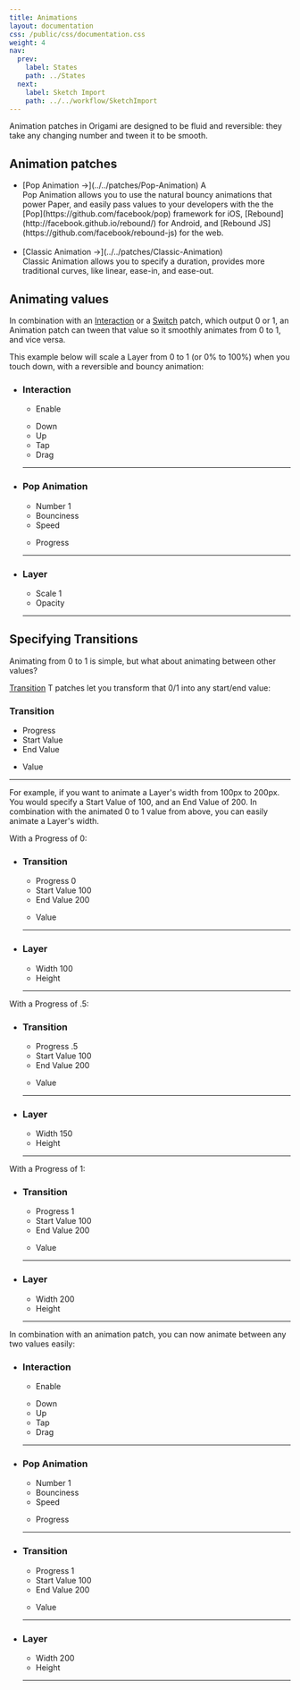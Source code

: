 ```yaml
---
title: Animations
layout: documentation
css: /public/css/documentation.css
weight: 4
nav:
  prev:
    label: States
    path: ../States
  next:
    label: Sketch Import
    path: ../../workflow/SketchImport
---
```


Animation patches in Origami are designed to be fluid and reversible: they take any changing number and tween it to be smooth.

## Animation patches
  <ul class="bulleted-list">
    <li>
      [Pop Animation &rarr;](../../patches/Pop-Animation) <span class="key letter inline">A</span>
      <br>
      Pop Animation allows you to use the natural bouncy animations that power Paper, and easily pass values to your developers with the the [Pop](https://github.com/facebook/pop) framework for iOS, [Rebound](http://facebook.github.io/rebound/) for Android, and [Rebound JS](https://github.com/facebook/rebound-js) for the web.
      <br><br>
    <li>
      [Classic Animation &rarr;](../../patches/Classic-Animation)
      <br>
      Classic Animation allows you to specify a duration, provides more traditional curves, like linear, ease-in, and ease-out.
    </li>
  </ul>

## Animating values
In combination with an [Interaction](../../patches/Interaction-2) or a [Switch](../../patches/Switch) patch, which output 0 or 1, an Animation patch can tween that value so it smoothly animates from 0 to 1, and vice versa.

This example below will scale a Layer from 0 to 1 (or 0% to 100%) when you touch down, with a reversible and bouncy animation:


  <ul class="patch-chain">
    <li>
      <div class="patch-block">
        <div class="patch producer">
          <h3>Interaction</h3>
          <ul class="inputs">
            <li>Enable</li>
          </ul>
          <ul class="outputs">
            <li>Down</li>
            <li>Up</li>
            <li>Tap</li>
            <li>Drag</li>
            <div class="cable"></div>
          </ul>
          <hr>
        </div>
      </div>
    </li>
    <li>
      <div class="patch-block">
        <div class="patch processor">
          <h3>Pop Animation</h3>
          <ul class="inputs">
            <li>Number <span class="patch-value">1</span></li>
            <li>Bounciness</li>
            <li>Speed</li>
          </ul>
          <ul class="outputs">
            <li>Progress</li>
            <div class="cable"></div>
          </ul>
          <hr>
        </div>
      </div>
    </li>
    <li>
      <div class="patch-block">
        <div class="patch consumer">
          <h3>Layer</h3>
          <ul class="inputs">
            <li>Scale <span class="patch-value">1</span></li>
            <li>Opacity</li>
          </ul>
          <hr>
        </div>
      </div>
    </li>
  </ul>

## Specifying Transitions
Animating from 0 to 1 is simple, but what about animating between other values?

[Transition](../../patches/Transition) <span class="key letter inline">T</span> patches let you transform that 0/1 into any start/end value:

  <div class="patch-block">
    <div class="patch processor">
      <h3>Transition</h3>
      <ul class="inputs">
        <li>Progress</li>
        <li>Start Value</li>
        <li>End Value</li>
      </ul>
      <ul class="outputs">
        <li>Value</li>
      </ul>
      <hr>
    </div>
  </div>

For example, if you want to animate a Layer's width from 100px to 200px. You would specify a Start Value of 100, and an End Value of 200. In combination with the animated 0 to 1 value from above, you can easily animate a Layer's width.

With a Progress of 0:

  <ul class="patch-chain">
    <li>
      <div class="patch-block">
        <div class="patch processor">
          <h3>Transition</h3>
          <ul class="inputs">
            <li>Progress <span class="patch-value">0</span></li>
            <li>Start Value <span class="patch-value">100</span></li>
            <li>End Value <span class="patch-value">200</span></li>
          </ul>
          <ul class="outputs">
            <li>Value</li>
            <div class="cable">
          </ul>
          <hr>
        </div>
      </div>
    </li>
    <li>
      <div class="patch-block">
        <div class="patch consumer">
          <h3>Layer</h3>
          <ul class="inputs">
            <li>Width <span class="patch-value">100</span></li>
            <li>Height</li>
          </ul>
          <hr>
        </div>
      </div>
    </li>
  </ul>


With a Progress of .5:

  <ul class="patch-chain">
    <li>
      <div class="patch-block">
        <div class="patch processor">
          <h3>Transition</h3>
          <ul class="inputs">
            <li>Progress <span class="patch-value">.5</span></li>
            <li>Start Value <span class="patch-value">100</span></li>
            <li>End Value <span class="patch-value">200</span></li>
          </ul>
          <ul class="outputs">
            <li>Value</li>
            <div class="cable">
          </ul>
          <hr>
        </div>
      </div>
    </li>
    <li>
      <div class="patch-block">
        <div class="patch consumer">
          <h3>Layer</h3>
          <ul class="inputs">
            <li>Width <span class="patch-value">150</span></li>
            <li>Height</li>
          </ul>
          <hr>
        </div>
      </div>
    </li>
  </ul>


With a Progress of 1:

  <ul class="patch-chain">
    <li>
      <div class="patch-block">
        <div class="patch processor">
          <h3>Transition</h3>
          <ul class="inputs">
            <li>Progress <span class="patch-value">1</span></li>
            <li>Start Value <span class="patch-value">100</span></li>
            <li>End Value <span class="patch-value">200</span></li>
          </ul>
          <ul class="outputs">
            <li>Value</li>
            <div class="cable">
          </ul>
          <hr>
        </div>
      </div>
    </li>
    <li>
      <div class="patch-block">
        <div class="patch consumer">
          <h3>Layer</h3>
          <ul class="inputs">
            <li>Width <span class="patch-value">200</span></li>
            <li>Height</li>
          </ul>
          <hr>
        </div>
      </div>
    </li>
  </ul>


In combination with an animation patch, you can now animate between any two values easily:


  <ul class="patch-chain">
    <li>
      <div class="patch-block">
        <div class="patch producer">
          <h3>Interaction</h3>
          <ul class="inputs">
            <li>Enable</li>
          </ul>
          <ul class="outputs">
            <li>Down</li>
            <li>Up</li>
            <li>Tap</li>
            <li>Drag</li>
            <div class="cable"></div>
          </ul>
          <hr>
        </div>
      </div>
    </li>
    <li>
      <div class="patch-block">
        <div class="patch processor">
          <h3>Pop Animation</h3>
          <ul class="inputs">
            <li>Number <span class="patch-value">1</span></li>
            <li>Bounciness</li>
            <li>Speed</li>
          </ul>
          <ul class="outputs">
            <li>Progress</li>
            <div class="cable"></div>
          </ul>
          <hr>
        </div>
      </div>
    </li>
    <li>
      <div class="patch-block">
        <div class="patch processor">
          <h3>Transition</h3>
          <ul class="inputs">
            <li>Progress <span class="patch-value">1</span></li>
            <li>Start Value <span class="patch-value">100</span></li>
            <li>End Value <span class="patch-value">200</span></li>
          </ul>
          <ul class="outputs">
            <li>Value</li>
            <div class="cable">
          </ul>
          <hr>
        </div>
      </div>
    </li>
    <li>
      <div class="patch-block">
        <div class="patch consumer">
          <h3>Layer</h3>
          <ul class="inputs">
            <li>Width <span class="patch-value">200</span></li>
            <li>Height</li>
          </ul>
          <hr>
        </div>
      </div>
    </li>
  </ul>